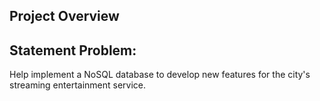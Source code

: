 ## Project Overview


## Statement Problem:

Help implement a NoSQL database to develop new features for the city's streaming entertainment service.
